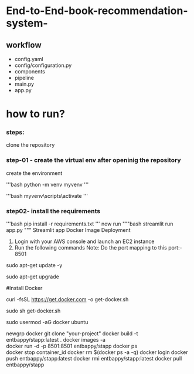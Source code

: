 # End-to-End-book-recommendation-system-

## workflow
- config.yaml
- config/configuration.py
- components
- pipeline
- main.py
- app.py

# how to run?
### steps:

clone the repository 

### step-01 - create the virtual env after openinig the repository

create the environment

'''bash
python -m venv myvenv
'''

'''bash
myvenv\scripts\activate
'''

### step02- install the requirements
'''bash
pip install -r  requirements.txt
'''
now run 
"""bash
streamlit run app.py
"""
Streamlit app Docker Image Deployment
1. Login with your AWS console and launch an EC2 instance
2. Run the following commands
Note: Do the port mapping to this port:- 8501

sudo apt-get update -y

sudo apt-get upgrade

#Install Docker

curl -fsSL https://get.docker.com -o get-docker.sh

sudo sh get-docker.sh

sudo usermod -aG docker ubuntu

newgrp docker
git clone "your-project"
docker build -t entbappy/stapp:latest . 
docker images -a  
docker run -d -p 8501:8501 entbappy/stapp 
docker ps  
docker stop container_id
docker rm $(docker ps -a -q)
docker login 
docker push entbappy/stapp:latest 
docker rmi entbappy/stapp:latest
docker pull entbappy/stapp